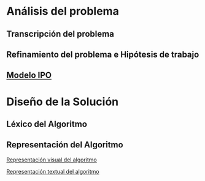 # Análisis del problema

## Transcripción del problema

## Refinamiento del problema e Hipótesis de trabajo

## [Modelo IPO](https://raw.githubusercontent.com/josefranwagner/AED/master/01-Adición/IPO.png)


# Diseño de la Solución

## Léxico del Algoritmo

## Representación del Algoritmo

[Representación visual del algoritmo](https://raw.githubusercontent.com/josefranwagner/AED/master/01-Adición/DiagramaDeFlujo.png)

[Representación textual del algoritmo](https://raw.githubusercontent.com/josefranwagner/AED/master/01-Adición/adicion.cpp)
